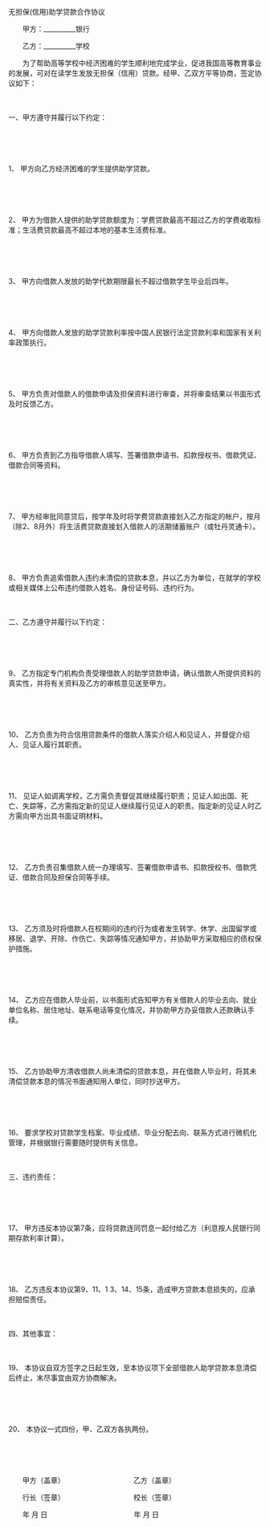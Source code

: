 



无担保(信用)助学贷款合作协议



 

　　甲方：__________银行

　　乙方：__________学校　　

　　为了帮助高等学校中经济困难的学生顺利地完成学业，促进我国高等教育事业的发展，可对在读学生发放无担保（信用）贷款。经甲、乙双方平等协商，签定协议如下：

　　


 一、甲方遵守并履行以下约定：



　　

　　

1、
甲方向乙方经济困难的学生提供助学贷款。

　　

　　

2、
甲方为借款人提供的助学贷款额度为：学费贷款最高不超过乙方的学费收取标准；生活费贷款最高不超过本地的基本生活费标准。

　　

　　

3、
甲方向借款人发放的助学代款期限最长不超过借款学生毕业后四年。

　　

　　

4、
甲方向借款人发放的助学贷款利率按中国人民银行法定贷款利率和国家有关利率政策执行。

　　

　　

5、
甲方负责对借款人的借款申请及担保资料进行审查，并将审查结果以书面形式及时反馈乙方。

　　

　　

6、
甲方负责到乙方指导借款人填写、签署借款申请书、扣款授权书、借款凭证、借款合同等资料。

　　

　　

7、
甲方经审批同意贷后，按学年及时将学费贷款直接划入乙方指定的帐户，按月（除2、8月外）将生活费贷款直接划入借款人的活期储蓄账户（或牡丹灵通卡）。

　　

　　

8、
甲方负责追索借款人违约未清偿的贷款本息，并以乙方为单位，在就学的学校或相关媒体上公布违约借款人姓名、身份证号码、违约行为。

　　


 二、乙方遵守并履行以下约定：



　　

　　

9、
乙方指定专门机构负责受理借款人的助学贷款申请，确认借款人所提供资料的真实性，并将有关资料及乙方的审核意见送至甲方。

　　

　　

10、
乙方负责为符合信用贷款条件的借款人落实介绍人和见证人，并督促介绍人、见证人履行其职责。

　　

　　

11、
见证人如调离学校，乙方需负责督促其继续履行职责；见证人如出国、死亡、失踪等，乙方需指定新的见证人继续履行见证人的职责。指定新的见证人时乙方需向甲方出具书面证明材料。

　　

　　

12、
乙方负责召集借款人统一办理填写、签署借款申请书、扣款授权书、借款凭证、借款合同及担保合同等手续。

　　

　　

13、
乙方须及时将借款人在校期间的违约行为或者发生转学、休学、出国留学或移居、退学、开除、作伤亡、失踪等情况通知甲方，并协助甲方采取相应的债权保护措施。

　　

　　

14、
乙方应在借款人毕业前，以书面形式告知甲方有关借款人的毕业去向、就业单位名称、居住地址、联系电话等变化情况，并协助甲方办妥借款人还款确认手续。

　　

　　

15、
乙方协助甲方清收借款人尚未清偿的贷款本息，并在借款人毕业时，将其未清偿贷款本息的情况书面通知用人单位，同时抄送甲方。

　　

　　

16、
要求学校对贷款学生档案、毕业成绩、毕业分配去向、联系方式进行微机化管理，并根据银行需要随时提供有关信息。

　　


 三、违约责任：



　　

　　

17、
甲方违反本协议第7条，应将贷款连同罚息一起付给乙方（利息按人民银行同期存款利率计算）。

　　

　　

18、
乙方违反本协议第9、11、1 3、14、15条，造成甲方贷款本息损失的，应承担赔偿责任。

　　


 四、其他事宜：



　　

19、
本协议自双方签字之日起生效，至本协议项下全部借款人助学贷款本息清偿后终止，末尽事宜由双方协商解决。

　　

　　

20、
本协议一式四份，甲、乙双方各执两份。　

　　

　　　

　　甲方（盖章）　　　　　　　　　　 乙方（盖章）

　　行长（签章）　　　　　　　　　　 校长（签章）

　　年 月 日　　　　　　　　　　　　 年 月 日
